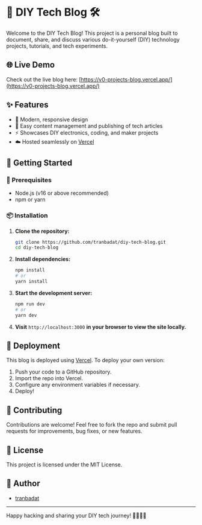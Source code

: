 # 🚀 DIY Tech Blog 🛠️

Welcome to the DIY Tech Blog! This project is a personal blog built to document, share, and discuss various do-it-yourself (DIY) technology projects, tutorials, and tech experiments.

## 🌐 Live Demo

Check out the live blog here: [https://v0-projects-blog.vercel.app/](https://v0-projects-blog.vercel.app/)

## ✨ Features

- 🎨 Modern, responsive design  
- 📝 Easy content management and publishing of tech articles  
- ⚡ Showcases DIY electronics, coding, and maker projects  
- ☁️ Hosted seamlessly on [Vercel](https://vercel.com/)

## 🚀 Getting Started

### 🧰 Prerequisites

- Node.js (v16 or above recommended)
- npm or yarn

### 📦 Installation

1. **Clone the repository:**
   ```bash
   git clone https://github.com/tranbadat/diy-tech-blog.git
   cd diy-tech-blog
   ```

2. **Install dependencies:**
   ```bash
   npm install
   # or
   yarn install
   ```

3. **Start the development server:**
   ```bash
   npm run dev
   # or
   yarn dev
   ```

4. **Visit** `http://localhost:3000` **in your browser to view the site locally.**

## 🚢 Deployment

This blog is deployed using [Vercel](https://vercel.com/). To deploy your own version:

1. Push your code to a GitHub repository.
2. Import the repo into Vercel.
3. Configure any environment variables if necessary.
4. Deploy!

## 🤝 Contributing

Contributions are welcome! Feel free to fork the repo and submit pull requests for improvements, bug fixes, or new features.

## 📜 License

This project is licensed under the MIT License.

## 👤 Author

- [tranbadat](https://github.com/tranbadat)

---

Happy hacking and sharing your DIY tech journey! 🚧🧑‍💻✨
